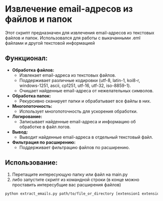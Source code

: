 # Извлечение email-адресов из файлов и папок

Этот скрипт предназначен для извлечения email-адресов из текстовых файлов и папок. 
Использовался для работы с выкачанными .eml файлами и другой текстовой информацией

## Функционал:

* **Обработка файлов:**
    * Извлекает email-адреса из текстовых файлов.
    * Поддерживает различные кодировки (utf-8, latin-1, koi8-r, windows-1251, ascii, cp1251, utf-16, utf-32, iso-8859-1).
    * Очищает найденные email-адреса от нежелательных символов.
* **Обработка папок:**
    * Рекурсивно сканирует папки и обрабатывает все файлы в них.
* **Многопоточность:**
    * Использует многопоточность для ускорения обработки.
* **Логирование:**
    * Записывает найденные email-адреса и информацию об обработке в файл логов.
* **Вывод:**
    * Выводит найденные email-адреса в отдельный текстовый файл.
* **Фильтрация по расширению:**
    * Поддерживает фильтрацию файлов по расширению.

## Использование:

1. Перетащите интересующую папку или файл на main.py 
2. либо запустите скрипт из командной строки (в конце можно проставить интересубщие вас расширения файлов)

```bash
python extract_emails.py path/to/file_or_directory [extension1 extension2 ...]
```
